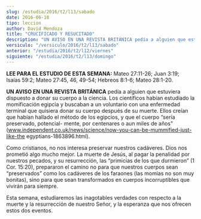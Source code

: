 ```yaml
---
slug: /estudia/2016/t2/l13/sabado
date: 2016-06-18
tipo: leccion
author: David Mendoza
title: "CRUCIFICADO Y RESUCITADO"
description: "UN AVISO EN UNA REVISTA BRITÁNICA pedía a alguien que estuviera dispuesto a  donar su cuerpo a la ciencia. Los científicos habían estudiado la  momificación egipcia y buscaban a un voluntario con una enfermedad terminal  que quisiera donar su cuerpo después de su muerte."
versiculo: "/versiculo/2016/t2/l13/sabado"
anterior: "/estudia/2016/t2/l12/viernes"
siguiente: "/estudia/2016/t2/l13/domingo"
---
```


**LEE PARA EL ESTUDIO DE ESTA SEMANA:** Mateo 27:11-26; Juan 3:19; Isaías 59:2; Mateo 27:45, 46, 49-54; Hebreos 8:1-6; Mateo 28:1-20.

**UN AVISO EN UNA REVISTA BRITÁNICA** pedía a alguien que estuviera dispuesto a donar su cuerpo a la ciencia. Los científicos habían estudiado la momificación egipcia y buscaban a un voluntario con una enfermedad terminal que quisiera donar su cuerpo después de su muerte. Ellos creían que habían hallado el método de los egipcios, y que el cuerpo “sería preservado, potencial- mente, por centenares o aun miles de años” (www.independent.co.uk/news/science/now-you-can-be-mummified-just-like-the egyptians-1863896.html).

Como cristianos, no nos interesa preservar nuestros cadáveres. Dios nos prometió algo mucho mejor. La muerte de Jesús, al pagar la penalidad por nuestros pecados, y su resurrección, las “primicias de los que durmieron” (1 Cor. 15:20), prepararon el camino no para que nuestros cuerpos sean “preservados” como los cadáveres de los faraones (las momias no son muy bonitas), sino para que sean transformados en cuerpos incorruptibles que vivirán para siempre.

Esta semana, estudiaremos las inagotables verdades con respecto a la muerte y la resurrección de nuestro Señor, y la esperanza que nos ofrecen estos dos eventos.
